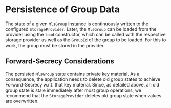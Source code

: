 # Persistence of Group Data

The state of a given `MlsGroup` instance is continuously written to the configured
`StorageProvider`. Later, the `MlsGroup` can be loaded from the provider using
the `load` constructor, which can be called with the respective storage provider
as well as the `GroupId` of the group to be loaded. For this to work, the group
must be stored in the provider.

## Forward-Secrecy Considerations

The persisted `MlsGroup` state  contains
private key material. As a consequence, the application needs to delete old group
states to achieve Forward-Secrecy w.r.t. that key material. Since, as detailed
above, an old group state is stale immediately after most group operations,
we recommend that the `StorageProvider` deletes old group state when values are
overwritten.
